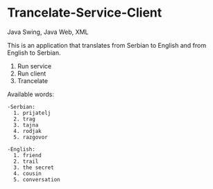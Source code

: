 # Trancelate-Service-Client
Java Swing, Java Web, XML

This is an application that translates from Serbian to English and from English to Serbian.

  1. Run service
  2. Run client
  3. Trancelate
  
Available words:

    -Serbian:
      1. prijatelj
      2. trag
      3. tajna
      4. rodjak
      5. razgovor

    -English:
      1. friend
      2. trail
      3. the secret
      4. cousin
      5. conversation
